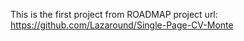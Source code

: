This is the first project from ROADMAP project url: https://github.com/Lazaround/Single-Page-CV-Monte
